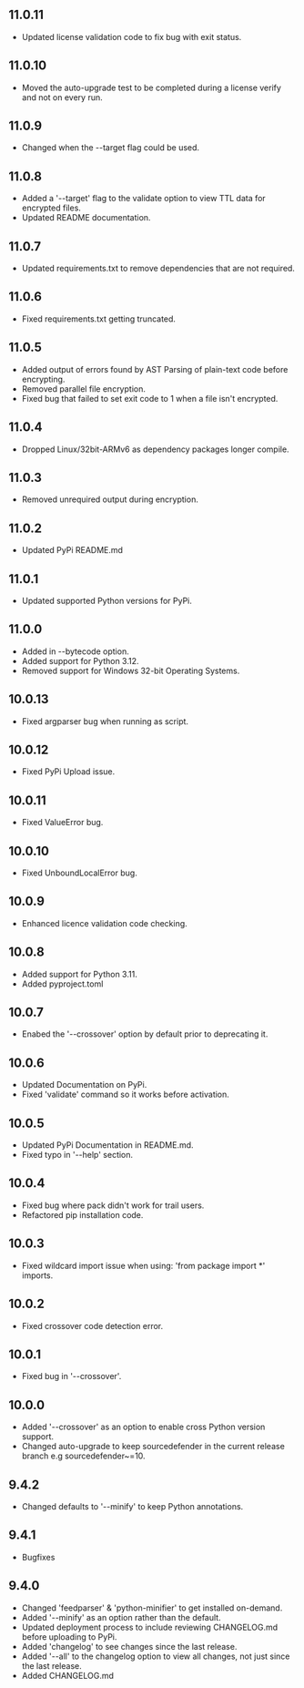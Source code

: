 ## 11.0.11
- Updated license validation code to fix bug with exit status.

## 11.0.10
- Moved the auto-upgrade test to be completed during a license verify and not on every run.

## 11.0.9
- Changed when the --target flag could be used.

## 11.0.8
- Added a '--target' flag to the validate option to view TTL data for encrypted files.
- Updated README documentation.

## 11.0.7
- Updated requirements.txt to remove dependencies that are not required.

## 11.0.6
- Fixed requirements.txt getting truncated.

## 11.0.5
- Added output of errors found by AST Parsing of plain-text code before encrypting.
- Removed parallel file encryption.
- Fixed bug that failed to set exit code to 1 when a file isn't encrypted.

## 11.0.4
- Dropped Linux/32bit-ARMv6 as dependency packages longer compile.

## 11.0.3
- Removed unrequired output during encryption.

## 11.0.2
- Updated PyPi README.md

## 11.0.1
- Updated supported Python versions for PyPi.

## 11.0.0
- Added in --bytecode option.
- Added support for Python 3.12.
- Removed support for Windows 32-bit Operating Systems.

## 10.0.13
- Fixed argparser bug when running as script.

## 10.0.12
- Fixed PyPi Upload issue.

## 10.0.11
- Fixed ValueError bug.

## 10.0.10
- Fixed UnboundLocalError bug.

## 10.0.9
- Enhanced licence validation code checking.

## 10.0.8
- Added support for Python 3.11.
- Added pyproject.toml

## 10.0.7
- Enabed the '--crossover' option by default prior to deprecating it.

## 10.0.6
- Updated Documentation on PyPi.
- Fixed 'validate' command so it works before activation.

## 10.0.5
- Updated PyPi Documentation in README.md.
- Fixed typo in '--help' section.

## 10.0.4
- Fixed bug where pack didn't work for trail users.
- Refactored pip installation code.

## 10.0.3
- Fixed wildcard import issue when using: 'from package import *' imports.

## 10.0.2
- Fixed crossover code detection error.

## 10.0.1
- Fixed bug in '--crossover'.

## 10.0.0
- Added '--crossover' as an option to enable cross Python version support.
- Changed auto-upgrade to keep sourcedefender in the current release branch e.g sourcedefender~=10.

## 9.4.2
- Changed defaults to '--minify' to keep Python annotations.

## 9.4.1
- Bugfixes

## 9.4.0
- Changed 'feedparser' & 'python-minifier' to get installed on-demand.
- Added '--minify' as an option rather than the default.
- Updated deployment process to include reviewing CHANGELOG.md before uploading to PyPi.
- Added 'changelog' to see changes since the last release.
- Added '--all' to the changelog option to view all changes, not just since the last release.
- Added CHANGELOG.md
